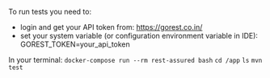 To run tests you need to:
- login and get your API token from:
https://gorest.co.in/
- set your system variable (or configuration environment variable in IDE): GOREST_TOKEN=your_api_token

In your terminal:
`docker-compose run --rm rest-assured bash`
`cd /app`
`ls`
`mvn test`
